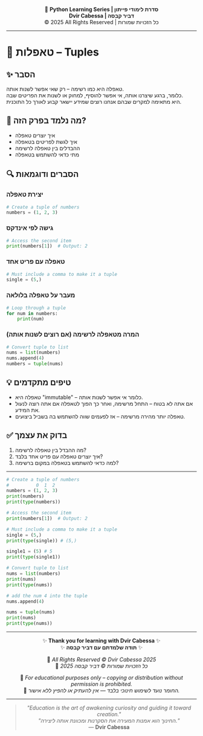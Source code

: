 <!-- DC_HEADER_START -->
<div align="center">

🐍 **Python Learning Series | סדרת לימודי פייתון**  
**Dvir Cabessa | דביר קבסה**  
© 2025 All Rights Reserved | כל הזכויות שמורות

</div>

---
<!-- DC_HEADER_END -->

# 📘 טאפלות – Tuples

## ✨ הסבר

טאפלה היא כמו רשימה – רק שאי אפשר לשנות אותה.  
כלומר, ברגע שיצרנו אותה, אי אפשר להוסיף, למחוק או לשנות את הפריטים שבה.  
היא מתאימה למקרים שבהם אנחנו רוצים שמידע יישאר קבוע לאורך כל התוכנית.

## 🧠 מה נלמד בפרק הזה?
- איך יוצרים טאפלה
- איך לגשת לפריטים בטאפלה
- ההבדלים בין טאפלה לרשימה
- מתי כדאי להשתמש בטאפלה

## 🔍 הסברים ודוגמאות

### יצירת טאפלה
```python
# Create a tuple of numbers
numbers = (1, 2, 3)
```

### גישה לפי אינדקס
```python
# Access the second item
print(numbers[1])  # Output: 2
```

### טאפלה עם פריט אחד
```python
# Must include a comma to make it a tuple
single = (5,)
```

### מעבר על טאפלה בלולאה
```python
# Loop through a tuple
for num in numbers:
    print(num)
```

### המרה מטאפלה לרשימה (אם רוצים לשנות אותה)
```python
# Convert tuple to list
nums = list(numbers)
nums.append(4)
numbers = tuple(nums)
```

## 💡 טיפים מתקדמים

* טאפלה היא "immutable" – כלומר אי אפשר לשנות אותה.
* אם אתה לא בטוח – התחל מרשימה, ואחר כך הפוך לטאפלה אם אתה רוצה לנעול את המידע.
* טאפלה יותר מהירה מרשימה – אז לפעמים שווה להשתמש בה בשביל ביצועים.

## ✅ בדוק את עצמך

1. מה ההבדל בין טאפלה לרשימה?
2. איך יוצרים טאפלה עם פריט אחד בלבד?
3. למה כדאי להשתמש בטאפלה במקום ברשימה?
---
``` python
# Create a tuple of numbers
#          0  1  2
numbers = (1, 2, 3)
print(numbers)
print(type(numbers))

# Access the second item
print(numbers[1])  # Output: 2

# Must include a comma to make it a tuple
single = (5,)
print(type(single)) # (5,)

single1 = (5) # 5
print(type(single1))

# Convert tuple to list
nums = list(numbers)
print(nums)
print(type(nums))

# add the num 4 into the tuple
nums.append(4)

nums = tuple(nums)
print(nums)
print(type(nums))
```

<!-- DC_FOOTER_START -->
---

<div align="center">

✨ **Thank you for learning with Dvir Cabessa** ✨  
✨ **תודה שלמדתם עם דביר קבסה** ✨  

📘 *All Rights Reserved © Dvir Cabessa 2025*  
📘 *כל הזכויות שמורות © דביר קבסה 2025*  

🔗 *For educational purposes only – copying or distribution without permission is prohibited.*  
🔗 *החומר נועד לשימוש חינוכי בלבד — אין להעתיק או להפיץ ללא אישור.*

---

> _"Education is the art of awakening curiosity and guiding it toward creation."_  
> _"החינוך הוא אמנות המעירה את הסקרנות ומכוונת אותה ליצירה."_  
> — **Dvir Cabessa**

</div>
<!-- DC_FOOTER_END -->

